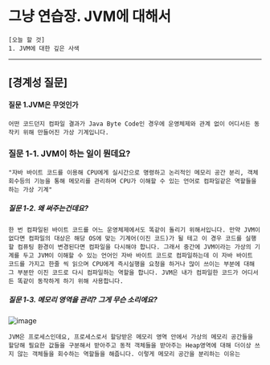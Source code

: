 # 그냥 연습장. JVM에 대해서

```
[오늘 할 것]
1. JVM에 대한 깊은 사색
```

-----

## [경계성 질문]

#### 질문 1.JVM은 무엇인가
```
어떤 코드던지 컴파일 결과가 Java Byte Code인 경우에 운영체제와 관계 없이 어디서든 동작키 위해 만들어진 가상 기계입니다.
```

### 질문 1-1. JVM이 하는 일이 뭔데요?
```
"자바 바이트 코드를 이용해 CPU에게 실시간으로 명령하고 논리적인 메모리 공간 분리, 객체 회수등의 기능을 통해 메모리를 관리하며 CPU가 이해할 수 있는 언어로 컴파일같은 역할들을 하는 가상 기계"
```

##### 질문 1-2. 왜 써주는건데요?
```
한 번 컴파일된 바이트 코드를 어느 운영체제에서도 똑같이 돌리기 위해서입니다. 만약 JVM이 없다면 컴파일의 대상은 해당 OS에 맞는 기계어(이진 코드)가 될 테고 이 경우 코드를 실행할 컴퓨팅 환경이 변경된다면 컴파일을 다시해야 합니다. 그래서 중간에 JVM이라는 가상의 기계를 두고 JVM이 이해할 수 있는 언어인 자바 바이트 코드로 컴파일하는데 이 자바 바이트 코드를 가지고 한줄 씩 읽으며 CPU에게 즉시실행을 요청을 하거나 많이 쓰이는 부분에 대해 그 부분만 이진 코드로 다시 컴파일하는 역할을 합니다. JVM은 내가 컴파일한 코드가 어디서든 똑같이 동작하게 하기 위해 사용합니다.
```

##### 질문 1-3. 메모리 영역을 관리? 그게 무슨 소리에요?
![image](https://github.com/chanHyeoks-kingdom/f-lab-history/assets/68278903/37f9b4d8-2229-4272-806e-c487167950ea)

```
JVM은 프로세스인데요, 프로세스로서 할당받은 메모리 영역 안에서 가상의 메모리 공간들을 할당해 필요한 값들을 구분해서 받아주고 동적 객체들을 받아주는 Heap영역에 대해 더이상 쓰지 않는 객체들을 회수하는 역할들을 해줍니다. 이렇게 메모리 공간을 분리하는 이유는 
```
